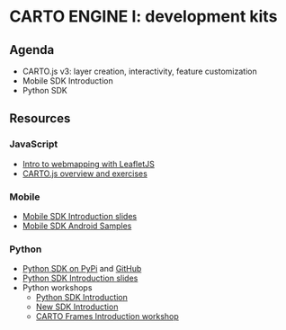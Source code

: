 CARTO ENGINE I: development kits
=======================================

## Agenda

* CARTO.js v3: layer creation, interactivity, feature customization
* Mobile SDK Introduction
* Python SDK

## Resources

### JavaScript


* [Intro to webmapping with LeafletJS](exercises/leaflet.md)
* [CARTO.js overview and exercises](exercises/cartojs.md)

### Mobile

* [Mobile SDK Introduction slides](https://docs.google.com/a/cartodb.com/presentation/d/1RiNcVhPrUtCs4IMUqnkfwcHp9eK1mxmPCQxQfxpyHOU/edit?usp=sharing)
* [Mobile SDK Android Samples](https://github.com/CartoDB/mobile-android-samples)

### Python

* [Python SDK on PyPi](https://pypi.python.org/pypi/carto) and [GitHub](https://github.com/CartoDB/carto-python)
* [Python SDK Introduction slides](https://drive.google.com/open?id=1W7EUD7lezMyHVG_Gse0ZA808SZk3NBMoSaHt468LokM)
* Python workshops
    * [Python SDK Introduction](http://nbviewer.jupyter.org/github/CartoDB/carto-workshop/blob/master/06-sdks/exercises/python_SDK/Python_SDK.ipynb)
    * [New SDK Introduction](http://nbviewer.jupyter.org/github/CartoDB/carto-workshop/blob/master/06-sdks/exercises/python_SDK/Python_SDK_2.ipynb)
    * [CARTO Frames Introduction workshop](http://nbviewer.jupyter.org/github/CartoDB/carto-workshop/blob/master/06-sdks/exercises/python_SDK/CARTO_Frames.ipynb)

